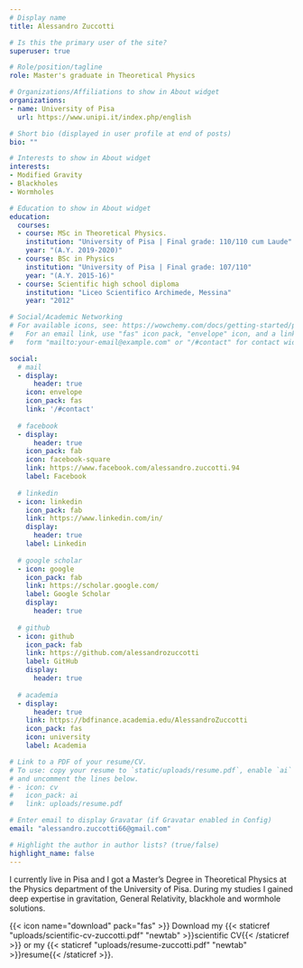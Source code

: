 ```yaml
---
# Display name
title: Alessandro Zuccotti

# Is this the primary user of the site?
superuser: true

# Role/position/tagline
role: Master's graduate in Theoretical Physics

# Organizations/Affiliations to show in About widget
organizations:
- name: University of Pisa
  url: https://www.unipi.it/index.php/english

# Short bio (displayed in user profile at end of posts)
bio: ""

# Interests to show in About widget
interests:
- Modified Gravity
- Blackholes
- Wormholes

# Education to show in About widget
education:
  courses:
  - course: MSc in Theoretical Physics.
    institution: "University of Pisa | Final grade: 110/110 cum Laude"
    year: "(A.Y. 2019-2020)"
  - course: BSc in Physics
    institution: "University of Pisa | Final grade: 107/110"
    year: "(A.Y. 2015-16)"
  - course: Scientific high school diploma
    institution: "Liceo Scientifico Archimede, Messina"
    year: "2012"

# Social/Academic Networking
# For available icons, see: https://wowchemy.com/docs/getting-started/page-builder/#icons
#   For an email link, use "fas" icon pack, "envelope" icon, and a link in the
#   form "mailto:your-email@example.com" or "/#contact" for contact widget.

social:
  # mail
  - display:
      header: true
    icon: envelope
    icon_pack: fas
    link: '/#contact'
    
  # facebook
  - display:
      header: true
    icon_pack: fab
    icon: facebook-square
    link: https://www.facebook.com/alessandro.zuccotti.94
    label: Facebook
    
  # linkedin
  - icon: linkedin
    icon_pack: fab
    link: https://www.linkedin.com/in/
    display:
      header: true
    label: Linkedin
    
  # google scholar
  - icon: google
    icon_pack: fab
    link: https://scholar.google.com/
    label: Google Scholar
    display:
      header: true
  
  # github
  - icon: github
    icon_pack: fab
    link: https://github.com/alessandrozuccotti
    label: GitHub
    display:
      header: true
  
  # academia
  - display:
      header: true
    link: https://bdfinance.academia.edu/AlessandroZuccotti
    icon_pack: fas
    icon: university
    label: Academia

# Link to a PDF of your resume/CV.
# To use: copy your resume to `static/uploads/resume.pdf`, enable `ai` icons in `params.toml`, 
# and uncomment the lines below.
# - icon: cv
#   icon_pack: ai
#   link: uploads/resume.pdf

# Enter email to display Gravatar (if Gravatar enabled in Config)
email: "alessandro.zuccotti66@gmail.com"

# Highlight the author in author lists? (true/false)
highlight_name: false
---
```


I currently live in Pisa and I got a Master’s Degree in Theoretical Physics at the Physics department of the University of Pisa. During my studies I gained deep expertise in gravitation, General Relativity, blackhole and wormhole solutions.

{{< icon name="download" pack="fas" >}} Download my {{< staticref "uploads/scientific-cv-zuccotti.pdf" "newtab" >}}scientific CV{{< /staticref >}}
or my {{< staticref "uploads/resume-zuccotti.pdf" "newtab" >}}resume{{< /staticref >}}.
